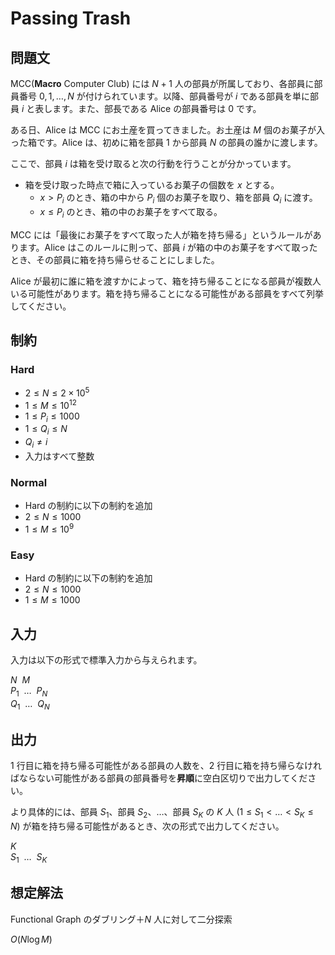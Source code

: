 # Passing Trash

## 問題文

MCC(**Macro** Computer Club) には $N + 1$ 人の部員が所属しており、各部員に部員番号 $0, 1, \dots, N$ が付けられています。以降、部員番号が $i$ である部員を単に部員 $i$ と表します。また、部長である Alice の部員番号は $0$ です。

ある日、Alice は MCC にお土産を買ってきました。お土産は $M$ 個のお菓子が入った箱です。Alice は、初めに箱を部員 $1$ から部員 $N$ の部員の誰かに渡します。

ここで、部員 $i$ は箱を受け取ると次の行動を行うことが分かっています。

- 箱を受け取った時点で箱に入っているお菓子の個数を $x$ とする。
    - $x \gt P_i$ のとき、箱の中から $P_i$ 個のお菓子を取り、箱を部員 $Q_i$ に渡す。
    - $x \le P_i$ のとき、箱の中のお菓子をすべて取る。

MCC には「最後にお菓子をすべて取った人が箱を持ち帰る」というルールがあります。Alice はこのルールに則って、部員 $i$ が箱の中のお菓子をすべて取ったとき、その部員に箱を持ち帰らせることにしました。

Alice が最初に誰に箱を渡すかによって、箱を持ち帰ることになる部員が複数人いる可能性があります。箱を持ち帰ることになる可能性がある部員をすべて列挙してください。

## 制約

### Hard

- $2 \le N \le 2 \times 10^5$
- $1 \le M \le 10^{12}$
- $1 \le P_i \le 1000$
- $1 \le Q_i \le N$
- $Q_i \ne i$
- 入力はすべて整数

### Normal

- Hard の制約に以下の制約を追加
- $2 \le N \le 1000$
- $1 \le M \le 10^9$

### Easy

- Hard の制約に以下の制約を追加
- $2 \le N \le 1000$
- $1 \le M \le 1000$

## 入力

入力は以下の形式で標準入力から与えられます。

<div class="code-math">

$N \ \ M$ \
$P_1 \ \ \dots \ \ P_N$ \
$Q_1 \ \ \dots \ \ Q_N$

</div>

## 出力

$1$ 行目に箱を持ち帰る可能性がある部員の人数を、$2$ 行目に箱を持ち帰らなければならない可能性がある部員の部員番号を**昇順**に空白区切りで出力してください。

より具体的には、部員 $S_1$、部員 $S_2$、$\dots$、部員 $S_K$ の $K$ 人 $(1 \le S_1 < \dots < S_K \le N)$ が箱を持ち帰る可能性があるとき、次の形式で出力してください。

<div class="code-math">

$K$ \
$S_1 \ \ \dots \ \ S_K$ 

</div>

## 想定解法

Functional Graph のダブリング＋$N$ 人に対して二分探索

$O(N \log M)$
